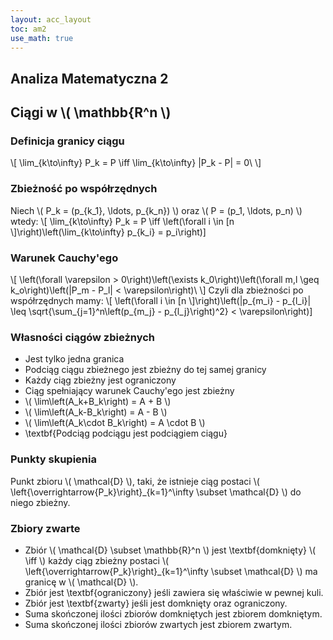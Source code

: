 ```yaml
---
layout: acc_layout
toc: am2
use_math: true 
---
```


Analiza Matematyczna 2
---

## Ciągi w \\( \mathbb{R^n \\)

### Definicja granicy ciągu
\\[ \lim_{k\to\infty} P_k = P \iff \lim_{k\to\infty} \|P_k - P\| = 0\ \\]

### Zbieżność po współrzędnych

Niech \\( P_k = (p_{k_1}, \ldots, p_{k_n}) \\) oraz \\( P = (p_1, \ldots, p_n) \\) wtedy:
\\[ \lim_{k\to\infty} P_k = P \iff \left(\forall i \in [n \\]\right)\left(\lim_{k\to\infty} p_{k_i} = p_i\right)\]

### Warunek Cauchy'ego
\\[ \left(\forall \varepsilon > 0\right)\left(\exists k_0\right)\left(\forall m,l \geq k_o\right)\left(\|P_m - P_l\| < \varepsilon\right)\ \\]
Czyli dla zbieżności po współrzędnych mamy:
\\[ \left(\forall i \in [n \\]\right)\left(|p_{m_i} - p_{l_i}| \leq \sqrt{\sum_{j=1}^n\left(p_{m_j} - p_{l_j}\right)^2} < \varepsilon\right)\]

### Własności ciągów zbieżnych

* Jest tylko jedna granica
* Podciąg ciągu zbieżnego jest zbieżny do tej samej granicy
* Każdy ciąg zbieżny jest ograniczony
* Ciąg spełniający warunek Cauchy'ego jest zbieżny
* \\( \lim\left(A_k+B_k\right) = A + B \\)
* \\( \lim\left(A_k-B_k\right) = A - B \\)
* \\( \lim\left(A_k\cdot B_k\right) = A \cdot B \\)
* \textbf{Podciąg podciągu jest podciągiem ciągu}


### Punkty skupienia

Punkt zbioru \\( \mathcal{D} \\), taki, że istnieje ciąg postaci \\( \left\{\overrightarrow{P_k}\right\}_{k=1}^\infty \subset \mathcal{D} \\) do niego zbieżny.

### Zbiory zwarte

* Zbiór \\( \mathcal{D} \subset \mathbb{R}^n \\) jest \textbf{domknięty} \\( \iff \\) każdy ciąg zbieżny postaci \\( \left\{\overrightarrow{P_k}\right\}_{k=1}^\infty \subset \mathcal{D} \\) ma granicę w \\( \mathcal{D} \\).
* Zbiór jest \textbf{ograniczony} jeśli zawiera się właściwie w pewnej kuli. 
* Zbiór jest \textbf{zwarty} jeśli jest domknięty oraz ograniczony. 
* Suma skończonej ilości zbiorów domkniętych jest zbiorem domkniętym. 
* Suma skończonej ilości zbiorów zwartych jest zbiorem zwartym.

